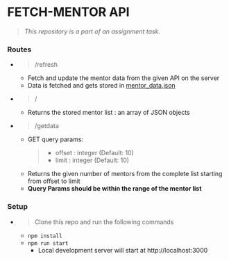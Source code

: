 # FETCH-MENTOR API

> _This repository is a part of an assignment task._

### Routes
- > /refresh
    - Fetch and update the mentor data from the given API on the server
    - Data is fetched and gets stored in [mentor_data.json](https://github.com/udbhavsomani/Fetch-API/blob/main/data/mentor_data.json)
- > /
    - Returns the stored mentor list : an array of JSON objects
- > /getdata
    - GET query params:
        > - offset : integer (Default: 10)
        > - limit : integer (Default: 10)
    - Returns the given number of mentors from the complete list starting from offset to limit
    - **Query Params should be within the range of the mentor list**

### Setup
- > Clone this repo and run the following commands
    - ```npm install```
    - ```npm run start```
        - Local development server will start at http://localhost:3000